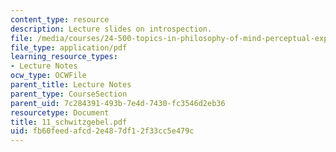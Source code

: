 ```yaml
---
content_type: resource
description: Lecture slides on introspection.
file: /media/courses/24-500-topics-in-philosophy-of-mind-perceptual-experience-spring-2007/fb60feedafcd2e487df12f33cc5e479c_11_schwitzgebel.pdf
file_type: application/pdf
learning_resource_types:
- Lecture Notes
ocw_type: OCWFile
parent_title: Lecture Notes
parent_type: CourseSection
parent_uid: 7c284391-493b-7e4d-7430-fc3546d2eb36
resourcetype: Document
title: 11_schwitzgebel.pdf
uid: fb60feed-afcd-2e48-7df1-2f33cc5e479c
---
```

